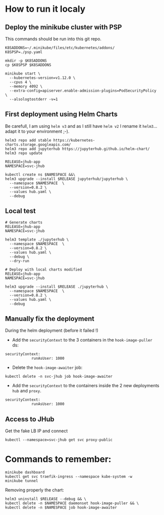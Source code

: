 # How to run it localy
## Deploy the minikube cluster with PSP

This commands should be run into this git repo.

```
K8SADDONS=~/.minikube/files/etc/kubernetes/addons/
K8SPSP=./psp.yaml

mkdir -p $K8SADDONS
cp $K8SPSP $K8SADDONS

minikube start \
  --kubernetes-version=v1.12.0 \
  --cpus 4 \
  --memory 4092 \
  --extra-config=apiserver.enable-admission-plugins=PodSecurityPolicy \
  --alsologtostderr -v=1
```

## First deployment using Helm Charts
Be carefull, I am using `helm v3` and as I still have `helm v2` I rename it `helm3`... adapt it to your environment ;-).

```
helm3 repo add stable https://kubernetes-charts.storage.googleapis.com/
helm3 repo add jupyterhub https://jupyterhub.github.io/helm-chart/
helm3 repo update

RELEASE=jhub-app
NAMESPACE=svc-jhub

kubectl create ns $NAMESPACE &&\
helm3 upgrade --install $RELEASE jupyterhub/jupyterhub \
  --namespace $NAMESPACE  \
  --version=0.8.2 \
  --values hub.yaml \
  --debug
```

## Local test
```
# Generate charts
RELEASE=jhub-app
NAMESPACE=svc-jhub

helm3 template ./jupyterhub \
  --namespace $NAMESPACE  \
  --version=0.8.2 \
  --values hub.yaml \
  --debug \
  --dry-run

# Deploy with local charts modified
RELEASE=jhub-app
NAMESPACE=svc-jhub

helm3 upgrade --install $RELEASE ./jupyterhub \
  --namespace $NAMESPACE  \
  --version=0.8.2 \
  --values hub.yaml \
  --debug
```

## Manually fix the deployment
During the helm deployment (before it failed !)

- Add the `securityContext` to the 3 containers in the `hook-image-puller` ds:
```
securityContext:
            runAsUser: 1000
```

- Delete the `hook-image-awaiter` job:
```
kubectl delete -n svc-jhub job hook-image-awaiter
```

- Add the `securityContext` to the containers inside the 2 new deployments `hub` and `proxy`.
```
securityContext:
            runAsUser: 1000
```

## Access to JHub

Get the fake LB IP and connect
```
kubectl --namespace=svc-jhub get svc proxy-public
```

# Commands to remember:

```
minikube dashboard
kubectl get svc traefik-ingress --namespace kube-system -w
minikube tunnel
```

Removing properly the chart:
```
helm3 uninstall $RELEASE --debug && \
kubectl delete -n $NAMESPACE daemonset hook-image-puller && \
kubectl delete -n $NAMESPACE job hook-image-awaiter
```
